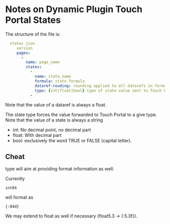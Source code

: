 # Notes on Dynamic Plugin Touch Portal States

The structure of the file is:

```yaml
  states.json
     version
     pages:
       -
         name: page_name
         states:
           -
             name: state_name
             formula: state formula
             dataref-rouding: rounding applied to all datarefs in formula before comparison
             type: {int|float|bool} type of state value sent to Touch Portal (bool={TRUE|FALSE})
           -
```
Note that the value of a dataref is always a float.


The state type forces the value forwarded to Touch Portal to a give type.
Note that the value of a state is always a string

 - int: No decimal point, no decimal part
 - float: With decimal part
 - bool: exclusively the word TRUE or FALSE (capital letter).

## Cheat

type will aim at providing format information as well.

Currently

`int04`

will format as

`{:04d}`

We may extend to float as well if necessary (float5.3 -> {:5.3f}).